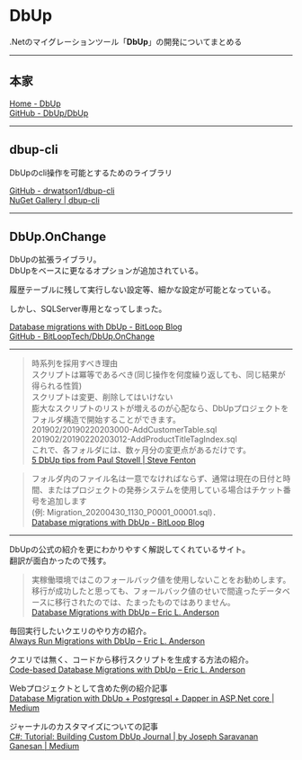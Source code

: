# DbUp

.Netのマイグレーションツール「**DbUp**」の開発についてまとめる

---

## 本家

[Home - DbUp](https://dbup.readthedocs.io/en/latest/)  
[GitHub - DbUp/DbUp](https://github.com/DbUp/DbUp/)  

---

## dbup-cli

DbUpのcli操作を可能とするためのライブラリ  

[GitHub - drwatson1/dbup-cli](https://github.com/drwatson1/dbup-cli)  
[NuGet Gallery | dbup-cli](https://www.nuget.org/packages/dbup-cli)  

---

## DbUp.OnChange

DbUpの拡張ライブラリ。  
DbUpをベースに更なるオプションが追加されている。  

履歴テーブルに残して実行しない設定等、細かな設定が可能となっている。  

しかし、SQLServer専用となってしまった。  

[Database migrations with DbUp - BitLoop Blog](https://blog.bitloop.tech/database-migrations-with-dbup/)  
[GitHub - BitLoopTech/DbUp.OnChange](https://github.com/BitLoopTech/DbUp.OnChange)  

---

>時系列を採用すべき理由  
>スクリプトは冪等であるべき(同じ操作を何度繰り返しても、同じ結果が得られる性質)  
>スクリプトは変更、削除してはいけない  
>膨大なスクリプトのリストが増えるのが心配なら、DbUpプロジェクトをフォルダ構造で開始することができます。  
>201902/20190220203000-AddCustomerTable.sql  
>201902/20190220203012-AddProductTitleTagIndex.sql  
>これで、各フォルダには、数ヶ月分の変更点があるだけです。  
>[5 DbUp tips from Paul Stovell | Steve Fenton](https://www.stevefenton.co.uk/blog/2019/02/5-dbup-tips-from-paul-stovell/)  

<!--  -->
>フォルダ内のファイル名は一意でなければならず、通常は現在の日付と時間、またはプロジェクトの発券システムを使用している場合はチケット番号を追加します  
>(例: Migration_20200430_1130_P0001_00001.sql)．  
>[Database migrations with DbUp - BitLoop Blog](https://blog.bitloop.tech/database-migrations-with-dbup/)  

---

DbUpの公式の紹介を更にわかりやすく解説してくれているサイト。  
翻訳が面白かったので残す。  
>実稼働環境ではこのフォールバック値を使用しないことをお勧めします。移行が成功したと思っても、フォールバック値のせいで間違ったデータベースに移行されたのでは、たまったものではありません。  
[Database Migrations with DbUp – Eric L. Anderson](https://elanderson.net/2020/08/database-migrations-with-dbup/)  

毎回実行したいクエリのやり方の紹介。  
[Always Run Migrations with DbUp – Eric L. Anderson](https://elanderson.net/2020/08/always-run-migrations-with-dbup/)  

クエリでは無く、コードから移行スクリプトを生成する方法の紹介。  
[Code-based Database Migrations with DbUp – Eric L. Anderson](https://elanderson.net/2020/08/code-based-database-migrations-with-dbup/)  

Webプロジェクトとして含めた例の紹介記事  
[Database Migration with DbUp + Postgresql + Dapper in ASP.Net core | Medium](https://medium.com/@niteshsinghal85/dbup-postgresql-dapper-in-asp-net-core-c3be6c580c54)  

ジャーナルのカスタマイズについての記事  
[C#: Tutorial: Building Custom DbUp Journal | by Joseph Saravanan Ganesan | Medium](https://medium.com/@saravananganesan/c-tutorial-building-custom-dbup-journal-5dae1d77ecfd)  
